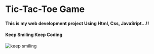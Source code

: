 # Tic-Tac-Toe Game

#### This is my web development project Using Html, Css, JavaSript...!!

#### Keep Smiling Keep Coding 
![keep smiling](https://github.com/chandrikabijore/Tic-Tac-Toe/assets/93921178/ca0131b6-fbac-472c-adff-5b41973f8bee)
 
